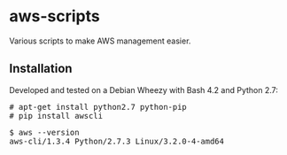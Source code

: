 # aws-scripts
Various scripts to make AWS management easier.

## Installation

Developed and tested on a Debian Wheezy with Bash 4.2 and Python 2.7:

<pre># apt-get install python2.7 python-pip
# pip install awscli</pre>

<pre>$ aws --version
aws-cli/1.3.4 Python/2.7.3 Linux/3.2.0-4-amd64</pre>

